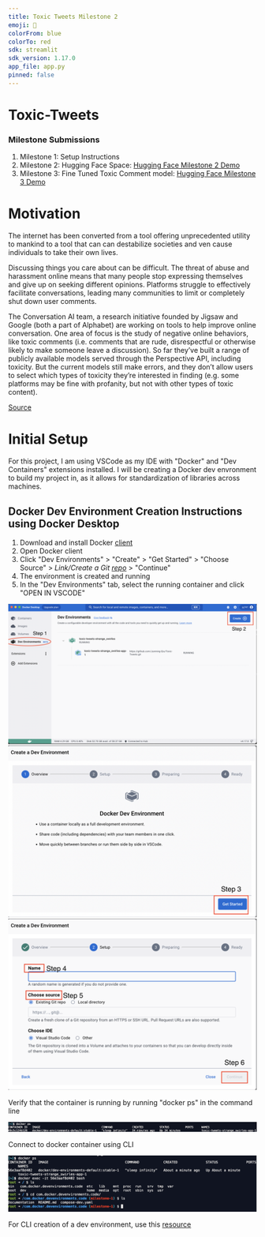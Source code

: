 ```yaml
---
title: Toxic Tweets Milestone 2
emoji: 🐢
colorFrom: blue
colorTo: red
sdk: streamlit
sdk_version: 1.17.0
app_file: app.py
pinned: false
---
```


# Toxic-Tweets
<h3>Milestone Submissions</h3>
<ol>
    <li>Milestone 1: Setup Instructions</li>
    <li>Milestone 2: Hugging Face Space: <a href="https://huggingface.co/spaces/junming-qiu/toxic-tweets-milestone-2">Hugging Face Milestone 2 Demo</a></li>
    <li>Milestone 3: Fine Tuned Toxic Comment model: <a href="https://huggingface.co/spaces/junming-qiu/toxic-tweets-milestone-2">Hugging Face Milestone 3 Demo</a></li>
</ol>

<h1>Motivation</h1>
<p>The internet has been converted from a tool offering unprecedented utility to mankind to a tool that can can destabilize societies and ven cause individuals to take their own lives.

Discussing things you care about can be difficult. The threat of abuse and harassment online means that many people stop expressing themselves and give up on seeking different opinions. Platforms struggle to effectively facilitate conversations, leading many communities to limit or completely shut down user comments.

The Conversation AI team, a research initiative founded by Jigsaw and Google (both a part of Alphabet) are working on tools to help improve online conversation. One area of focus is the study of negative online behaviors, like toxic comments (i.e. comments that are rude, disrespectful or otherwise likely to make someone leave a discussion). So far they’ve built a range of publicly available models served through the Perspective API, including toxicity. But the current models still make errors, and they don’t allow users to select which types of toxicity they’re interested in finding (e.g. some platforms may be fine with profanity, but not with other types of toxic content).</p>

<a href="https://pantelis.github.io/artificial-intelligence/aiml-common/projects/nlp/finetuning-language-models-tweets/index.html">Source</a>
<h1>Initial Setup</h1>

<p>For this project, I am using VSCode as my IDE with "Docker" and "Dev Containers" extensions installed. I will be creating a Docker dev envronment to build my project in, as it allows for standardization of libraries across machines.</p>

<h2>Docker Dev Environment Creation Instructions using Docker Desktop</h2>
<ol>
    <li>Download and install Docker <a href="https://www.docker.com/">client</a></li>
    <li>Open Docker client</li>
    <li>Click "Dev Environments" > "Create" > "Get Started" > "Choose Source" > <i>Link/Create a Git <a href="https://github.com/Junming-Qiu/Toxic-Tweets.git">repo</a></i> > "Continue"</li>
    <li>The environment is created and running</li>
    <li>In the "Dev Environments" tab, select the running container and click "OPEN IN VSCODE"</li>
</ol>
<img src="./Documentation/end_result.png"/>
<img src="./Documentation/step3.png"/>
<img src="./Documentation/config.png"/>
<p>Verify that the container is running by running "docker ps" in the command line</p>
<img src="./Documentation/terminal.png"/>
<p>Connect to docker container using CLI</p>
<img src="./Documentation/CLI_conn.png"/>
<p>For CLI creation of a dev environment, use this <a href="https://docs.docker.com/desktop/dev-environments/set-up/">resource</a></p>

<h2></h2>


